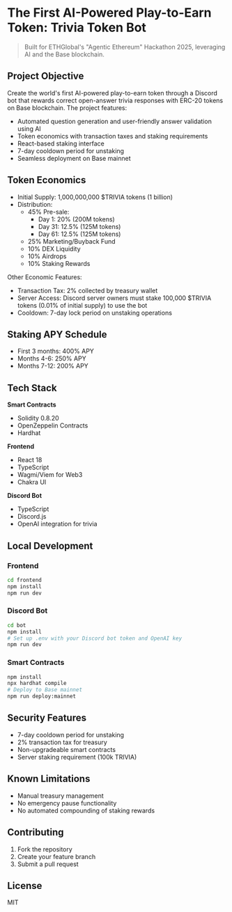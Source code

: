 # The First AI-Powered Play-to-Earn Token: Trivia Token Bot

> Built for ETHGlobal's "Agentic Ethereum" Hackathon 2025, leveraging AI and the Base blockchain.

## Project Objective
Create the world's first AI-powered play-to-earn token through a Discord bot that rewards correct open-answer trivia responses with ERC-20 tokens on Base blockchain. The project features:
- Automated question generation and user-friendly answer validation using AI
- Token economics with transaction taxes and staking requirements
- React-based staking interface
- 7-day cooldown period for unstaking
- Seamless deployment on Base mainnet

## Token Economics
- Initial Supply: 1,000,000,000 $TRIVIA tokens (1 billion)
- Distribution:
  * 45% Pre-sale:
    - Day 1: 20% (200M tokens)
    - Day 31: 12.5% (125M tokens)
    - Day 61: 12.5% (125M tokens)
  * 25% Marketing/Buyback Fund
  * 10% DEX Liquidity
  * 10% Airdrops
  * 10% Staking Rewards

Other Economic Features:
- Transaction Tax: 2% collected by treasury wallet
- Server Access: Discord server owners must stake 100,000 $TRIVIA tokens (0.01% of initial supply) to use the bot
- Cooldown: 7-day lock period on unstaking operations

## Staking APY Schedule
- First 3 months: 400% APY
- Months 4-6: 250% APY
- Months 7-12: 200% APY

## Tech Stack
**Smart Contracts**
- Solidity 0.8.20
- OpenZeppelin Contracts
- Hardhat

**Frontend**
- React 18
- TypeScript
- Wagmi/Viem for Web3
- Chakra UI

**Discord Bot**
- TypeScript
- Discord.js
- OpenAI integration for trivia

## Local Development

### Frontend
```bash
cd frontend
npm install
npm run dev
```

### Discord Bot
```bash
cd bot
npm install
# Set up .env with your Discord bot token and OpenAI key
npm run dev
```

### Smart Contracts
```bash
npm install
npx hardhat compile
# Deploy to Base mainnet
npm run deploy:mainnet
```

## Security Features
- 7-day cooldown period for unstaking
- 2% transaction tax for treasury
- Non-upgradeable smart contracts
- Server staking requirement (100k TRIVIA)

## Known Limitations
- Manual treasury management
- No emergency pause functionality
- No automated compounding of staking rewards

## Contributing
1. Fork the repository
2. Create your feature branch
3. Submit a pull request

## License
MIT
